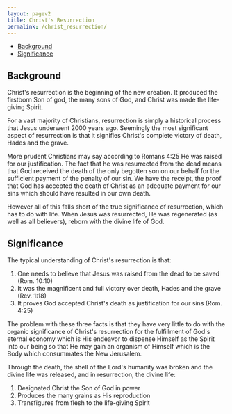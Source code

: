 ```yaml
---
layout: pagev2
title: Christ's Resurrection
permalink: /christ_resurrection/
---
```

- [Background](#background)
- [Significance](#significance)

## Background

Christ's resurrection is the beginning of the new creation. It produced the firstborn Son of god, the many sons of God, and Christ was made the life-giving Spirit.

For a vast majority of Christians, resurrection is simply a historical process that Jesus underwent 2000 years ago. Seemingly the most significant aspect of resurrection is that it signifies Christ's complete victory of death, Hades and the grave. 

More prudent Christians may say according to Romans 4:25 He was raised for our justification. The fact that he was resurrected from the dead means that God received the death of the only begotten son on our behalf for the sufficient payment of the penalty of our sin. We have the receipt, the proof that God has accepted the death of Christ as an adequate payment for our sins which should have resulted in our own death.

However all of this falls short of the true significance of resurrection, which has to do with life. When Jesus was resurrected, He was regenerated (as well as all believers), reborn with the divine life of God.

## Significance

The typical understanding of Christ's resurrection is that:

1. One needs to believe that Jesus was raised from the dead to be saved (Rom. 10:10)
2. It was the magnificent and full victory over death, Hades and the grave (Rev. 1:18)
3. It proves God accepted Christ's death as justification for our sins (Rom. 4:25)

The problem with these three facts is that they have very little to do with the organic significance of Christ's resurrection for the fulfillment of God's eternal economy which is His endeavor to dispense Himself as the Spirit into our being so that He may gain an organism of Himself which is the Body which consummates the New Jerusalem.

Through the death, the shell of the Lord's humanity was broken and the divine life was released, and in resurrection, the divine life:

1. Designated Christ the Son of God in power
2. Produces the many grains as His reproduction
3. Transfigures from flesh to the life-giving Spirit
